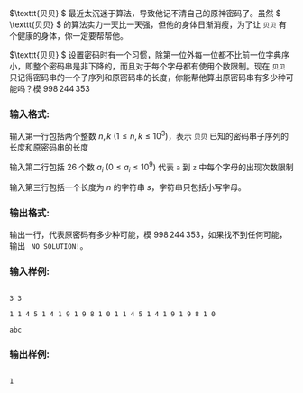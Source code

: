 $\texttt{贝贝} $ 最近太沉迷于算法，导致他记不清自己的原神密码了。虽然 $ \texttt{贝贝} $ 的算法实力一天比一天强，但他的身体日渐消瘦，为了让 $\texttt{贝贝}$ 有个健康的身体，你一定要帮帮他。

$\texttt{贝贝} $ 设置密码时有一个习惯，除第一位外每一位都不比前一位字典序小，即整个密码串是非下降的，而且对于每个字母都有使用个数限制。现在 $\texttt{贝贝}$ 只记得密码串的一个子序列和原密码串的长度，你能帮他算出原密码串有多少种可能吗？模 $998\,244\,353$

### 输入格式:

输入第一行包括两个整数 $n,k$ $(1\le n,k \le 10 ^ 3)$，表示 $\texttt{贝贝}$ 已知的密码串子序列的长度和原密码串的长度

输入第二行包括 $26$ 个数 $a_i$ $(0\le a_i\le 10^9)$ 代表 $\texttt{a}$ 到 $\texttt{z}$ 中每个字母的出现次数限制

输入第三行包括一个长度为 $n$ 的字符串 $s$，字符串只包括小写字母。

### 输出格式:

输出一行，代表原密码有多少种可能，模 $998\,244\,353$，如果找不到任何可能，输出 ``` NO SOLUTION!```。

### 输入样例:

```in

3 3

1 1 4 5 1 4 1 9 1 9 8 1 0 1 1 4 5 1 4 1 9 1 9 8 1 0

abc

```

### 输出样例:

```out

1

```

